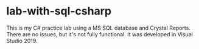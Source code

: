 # lab-with-sql-csharp

This is my C# practice lab using a MS SQL database and Crystal Reports. There are no issues, but it's not fully functional. It was developed in Visual Studio 2019.
